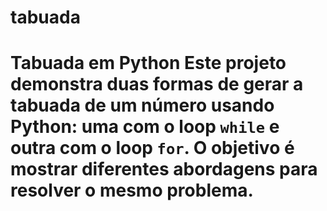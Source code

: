 # tabuada
# Tabuada em Python  Este projeto demonstra duas formas de gerar a tabuada de um número usando Python: uma com o loop `while` e outra com o loop `for`. O objetivo é mostrar diferentes abordagens para resolver o mesmo problema.
